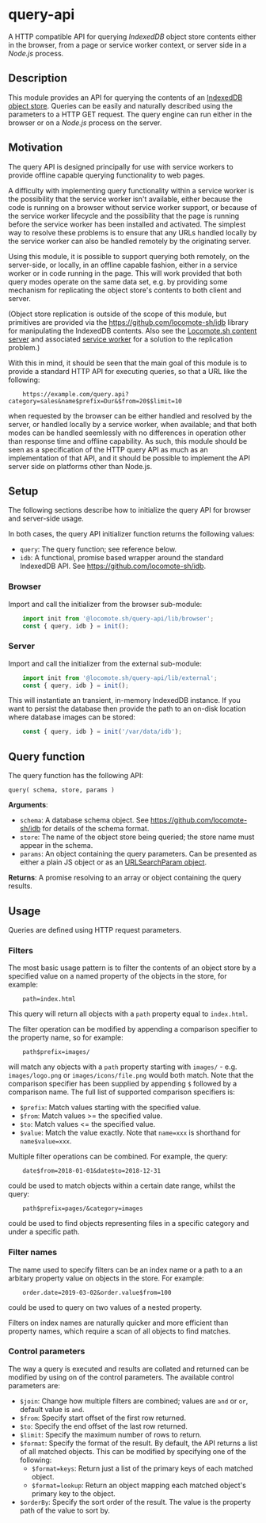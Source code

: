 # query-api

A HTTP compatible API for querying _IndexedDB_ object store contents either in the browser, from a page or service worker context, or server side in a _Node.js_ process.

## Description

This module provides an API for querying the contents of an [IndexedDB](https://developer.mozilla.org/en-US/docs/Web/API/IndexedDB_API) [object store](https://developer.mozilla.org/en-US/docs/Web/API/IDBObjectStore).
Queries can be easily and naturally described using the parameters to a HTTP GET request.
The query engine can run either in the browser or on a _Node.js_ process on the server.

## Motivation

The query API is designed principally for use with service workers to provide offline capable querying functionality to web pages.

A difficulty with implementing query functionality within a service worker is the possibility that the service worker isn't available, either because the code is running on a browser without service worker support, or because of the service worker lifecycle and the possibility that the page is running before the service worker has been installed and activated.
The simplest way to resolve these problems is to ensure that any URLs handled locally by the service worker can also be handled remotely by the originating server.

Using this module, it is possible to support querying both remotely, on the server-side, or locally, in an offline capable fashion, either in a service worker or in code running in the page.
This will work provided that both query modes operate on the same data set, e.g. by providing some mechanism for replicating the object store's contents to both client and server.

(Object store replication is outside of the scope of this module, but primitives are provided via the <https://github.com/locomote-sh/idb> library for manipulating the IndexedDB contents.
Also see the [Locomote.sh content server](https://github.com/locomote-sh/content-server) and associated [service worker](https://github.com/locomote-sh/sw) for a solution to the replication problem.)

With this in mind, it should be seen that the main goal of this module is to provide a standard HTTP API for executing queries, so that a URL like the following:

```
    https://example.com/query.api?category=sales&name$prefix=Dur&$from=20$$limit=10
```

when requested by the browser can be either handled and resolved by the server, or handled locally by a service worker, when available; and that both modes can be handled seemlessly with no differences in operation other than response time and offline capability.
As such, this module should be seen as a specification of the HTTP query API as much as an implementation of that API, and it should be possible to implement the API server side on platforms other than Node.js.

## Setup

The following sections describe how to initialize the query API for browser and server-side usage.

In both cases, the query API initializer function returns the following values:

* `query`: The query function; see reference below.
* `idb`: A functional, promise based wrapper around the standard IndexedDB API. See <https://github.com/locomote-sh/idb>.

### Browser

Import and call the initializer from the browser sub-module:

```js
    import init from '@locomote.sh/query-api/lib/browser';
    const { query, idb } = init();
```

### Server

Import and call the initializer from the external sub-module:

```js
    import init from '@locomote.sh/query-api/lib/external';
    const { query, idb } = init();
```

This will instantiate an transient, in-memory IndexedDB instance.
If you want to persist the database then provide the path to an on-disk location where database images can be stored:

```js
    const { query, idb } = init('/var/data/idb');
```

## Query function

The query function has the following API:

`query( schema, store, params )`

**Arguments**:

* `schema`: A database schema object. See <https://github.com/locomote-sh/idb> for details of the schema format.
* `store`: The name of the object store being queried; the store name must appear in the schema.
* `params`: An object containing the query parameters. Can be presented as either a plain JS object or as an [URLSearchParam object](https://developer.mozilla.org/en-US/docs/Web/API/URLSearchParams).

**Returns**: A promise resolving to an array or object containing the query results.

## Usage

Queries are defined using HTTP request parameters.

### Filters

The most basic usage pattern is to filter the contents of an object store by a specified value on a named property of the objects in the store, for example:

```
    path=index.html
```

This query will return all objects with a `path` property equal to `index.html`.

The filter operation can be modified by appending a comparison specifier to the property name, so for example:

```
    path$prefix=images/
```

will match any objects with a `path` property starting with `images/` - e.g. `images/logo.png` or `images/icons/file.png` would both match.
Note that the comparison specifier has been supplied by appending `$` followed by a comparison name. The full list of supported comparison specifiers is:

* `$prefix`: Match values starting with the specified value.
* `$from`: Match values &gt;= the specified value.
* `$to`: Match values &lt;= the specified value.
* `$value`: Match the value exactly. Note that `name=xxx` is shorthand for `name$value=xxx`.

Multiple filter operations can be combined. For example, the query:

```
    date$from=2018-01-01&date$to=2018-12-31
```

could be used to match objects within a certain date range, whilst the query:

```
    path$prefix=pages/&category=images
```

could be used to find objects representing files in a specific category and under a specific path.

### Filter names

The name used to specify filters can be an index name or a path to a an arbitary property value on objects in the store.
For example:

```
    order.date=2019-03-02&order.value$from=100
```

could be used to query on two values of a nested property.

Filters on index names are naturally quicker and more efficient than property names, which require a scan of all objects to find matches.

### Control parameters

The way a query is executed and results are collated and returned can be modified by using on of the control parameters.
The available control parameters are:

* `$join`: Change how multiple filters are combined; values are `and` or `or`, default value is `and`.
* `$from`: Specify start offset of the first row returned.
* `$to`: Specify the end offset of the last row returned.
* `$limit`: Specify the maximum number of rows to return.
* `$format`: Specify the format of the result. By default, the API returns a list of all matched objects. This can be modified by specifying one of the following:
    * `$format=keys`: Return just a list of the primary keys of each matched object.
    * `$format=lookup`: Return an object mapping each matched object's primary key to the object.
* `$orderBy`: Specify the sort order of the result. The value is the property path of the value to sort by.

